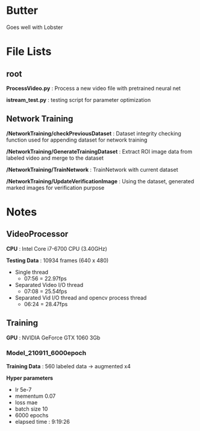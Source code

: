 # Butter
Goes well with Lobster

# File Lists

## root

**ProcessVideo.py** : Process a new video file with pretrained neural net

**istream_test.py** : testing script for parameter optimization

## Network Training

**/NetworkTraining/checkPreviousDataset** : Dataset integrity checking function used for appending dataset for network training

**/NetworkTraining/GenerateTrainingDataset** : Extract ROI image data from labeled video and merge to the dataset

**/NetworkTraining/TrainNetwork** : TrainNetwork with current dataset

**/NetworkTraining/UpdateVerificationImage** : Using the dataset, generated marked images for verification purpose

# Notes

## VideoProcessor
**CPU** : Intel Core i7-6700 CPU (3.40GHz)

**Testing Data** : 10934 frames (640 x 480)

* Single thread
  * 07:56 = 22.97fps
* Separated Video I/O thread
  * 07:08 = 25.54fps
* Separated Vid I/O thread and opencv process thread
  * 06:24 = 28.47fps

## Training

**GPU** : NVIDIA GeForce GTX 1060 3Gb

### Model_210911_6000epoch

**Training Data** : 560 labeled data -> augmented x4

**Hyper parameters**
* lr 5e-7
* mementum 0.07
* loss mae
* batch size 10
* 6000 epochs
* elapsed time : 9:19:26




